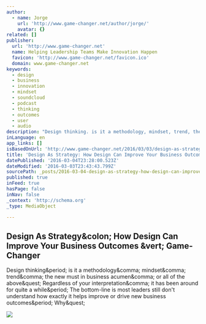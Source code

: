 ```yaml
---
author:
  - name: Jorge
    url: 'http://www.game-changer.net/author/jorge/'
    avatar: {}
related: []
publisher:
  url: 'http://www.game-changer.net'
  name: Helping Leadership Teams Make Innovation Happen
  favicon: 'http://www.game-changer.net/favicon.ico'
  domain: www.game-changer.net
keywords:
  - design
  - business
  - innovation
  - mindset
  - soundcloud
  - podcast
  - thinking
  - outcomes
  - user
  - audio
description: "Design thinking. is it a methodology, mindset, trend, the new must in business acumen, or all of the above? Regardless of your interpretation, it has been around for quite a while. The bottom-line is most leaders still don't understand how exactly it helps improve or drive new business outcomes. Why?"
inLanguage: en
app_links: []
isBasedOnUrl: 'http://www.game-changer.net/2016/03/03/design-as-strategy-how-design-can-improve-your-business-outcomes/#.VtjMA688KrU'
title: 'Design As Strategy: How Design Can Improve Your Business Outcomes | Game-Changer'
datePublished: '2016-03-04T23:28:00.523Z'
dateModified: '2016-03-03T23:43:43.799Z'
sourcePath: _posts/2016-03-04-design-as-strategy-how-design-can-improve-your-business-out.md
published: true
inFeed: true
hasPage: false
inNav: false
_context: 'http://schema.org'
_type: MediaObject

---
```

<article style=""><h1>Design As Strategy&amp;colon; How Design Can Improve Your Business Outcomes &amp;vert; Game-Changer</h1><p>Design thinking&amp;period; is it a methodology&amp;comma; mindset&amp;comma; trend&amp;comma; the new must in business acumen&amp;comma; or all of the above&amp;quest; Regardless of your interpretation&amp;comma; it has been around for quite a while&amp;period; The bottom-line is most leaders still don't understand how exactly it helps improve or drive new business outcomes&amp;period; Why&amp;quest;</p><img src="http://www.game-changer.net/wp-content/uploads/2016/02/design-as-strategy-787x394.png" /></article>